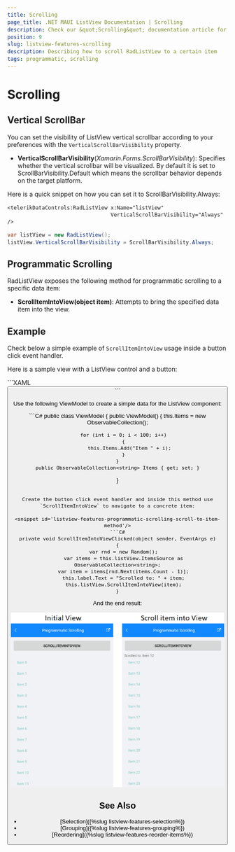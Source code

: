 ```yaml
---
title: Scrolling
page_title: .NET MAUI ListView Documentation | Scrolling
description: Check our &quot;Scrolling&quot; documentation article for Telerik ListView for .NET MAUI control.
position: 9
slug: listview-features-scrolling
description: Describing how to scroll RadListView to a certain item
tags: programmatic, scrolling
---
```


# Scrolling

## Vertical ScrollBar

You can set the visibility of ListView vertical scrollbar according to your preferences with the `VerticalScrollBarVisibility` property.

* **VerticalScrollBarVisibility**(*Xamarin.Forms.ScrollBarVisibility*): Specifies whether the vertical scrollbar will be visualized. By default it is set to ScrollBarVisibility.Default which means the scrollbar behavior depends on the target platform.

Here is a quick snippet on how you can set it to ScrollBarVisibility.Always:

```XAML
<telerikDataControls:RadListView x:Name="listView" 
                                 VerticalScrollBarVisibility="Always" />
```
```C#
var listView = new RadListView();
listView.VerticalScrollBarVisibility = ScrollBarVisibility.Always;
```

## Programmatic Scrolling

RadListView exposes the following method for programmatic scrolling to a specific data item: 

* **ScrollItemIntoView(object item)**: Attempts to bring the specified data item into the view.

## Example

Check below a simple example of `ScrollItemIntoView` usage inside a button click event handler.

Here is a sample view with a ListView control and a button:

<snippet id='listview-features-programmatic-scrolling-xaml'/>
```XAML
<Grid Margin="10">
	<Grid.RowDefinitions>
		<RowDefinition Height="Auto"/>
		<RowDefinition/>
	</Grid.RowDefinitions>
	<StackLayout>
		<Button Clicked="ScrollItemIntoViewClicked" 
				Text="ScrollItemIntoView"/>
		<Label x:Name="label"/>
	</StackLayout>
	<telerikDataControls:RadListView x:Name="listView" 
									 Grid.Row="1" 
									 ItemsSource="{Binding Items}">
		<telerikDataControls:RadListView.BindingContext>
			<local:ViewModel />
		</telerikDataControls:RadListView.BindingContext>
	</telerikDataControls:RadListView>
</Grid>
```

Use the following ViewModel to create a simple data for the ListView component:

<snippet id='listview-features-programmatic-scrolling'/>
```C#
public class ViewModel
{
	public ViewModel()
	{
		this.Items = new ObservableCollection<string>();

		for (int i = 0; i < 100; i++)
		{
			this.Items.Add("Item " + i);
		}
	}
	public ObservableCollection<string> Items { get; set; }
}
```

Create the button click event handler and inside this method use `ScrollItemIntoView` to navigate to a concrete item:

<snippet id='listview-features-programmatic-scrolling-scroll-to-item-method'/>
```C#
private void ScrollItemIntoViewClicked(object sender, EventArgs e)
{
	var rnd = new Random();
	var items = this.listView.ItemsSource as ObservableCollection<string>;
	var item = items[rnd.Next(items.Count - 1)];
	this.label.Text = "Scrolled to: " + item;
	this.listView.ScrollItemIntoView(item);
}
```
	
And the end result:

![](images/listview-features-scrolling.png)
	
## See Also

- [Selection]({%slug listview-features-selection%})
- [Grouping]({%slug listview-features-grouping%})
- [Reordering]({%slug listview-features-reorder-items%})
